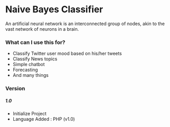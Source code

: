 # Naive Bayes Classifier

An artificial neural network is an interconnected group of nodes, akin to the vast network of neurons in a brain.

### What can I use this for?
  - Classify Twitter user mood based on his/her tweets
  - Classify News topics
  - Simple chatbot
  - Forecasting
  - And many things

### Version
##### 1.0
* Initialize Project
* Language Added : PHP (v1.0)